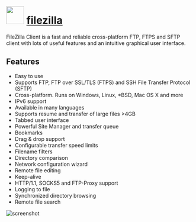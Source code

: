 # <img src="https://cdn.jsdelivr.net/gh/chocolatey-community/chocolatey-coreteampackages@938aeca0853717399b72289f38b9dddad0417640/icons/filezilla.svg" width="48" height="48"/> [filezilla](https://chocolatey.org/packages/filezilla)


FileZilla Client is a fast and reliable cross-platform FTP, FTPS and SFTP client with lots of useful features and an intuitive graphical user interface.

## Features

- Easy to use
- Supports FTP, FTP over SSL/TLS (FTPS) and SSH File Transfer Protocol (SFTP)
- Cross-platform. Runs on Windows, Linux, *BSD, Mac OS X and more
- IPv6 support
- Available in many languages
- Supports resume and transfer of large files >4GB
- Tabbed user interface
- Powerful Site Manager and transfer queue
- Bookmarks
- Drag & drop support
- Configurable transfer speed limits
- Filename filters
- Directory comparison
- Network configuration wizard
- Remote file editing
- Keep-alive
- HTTP/1.1, SOCKS5 and FTP-Proxy support
- Logging to file
- Synchronized directory browsing
- Remote file search

![screenshot](https://cdn.rawgit.com/chocolatey/chocolatey-coreteampackages/master/automatic/filezilla/screenshot.png)
